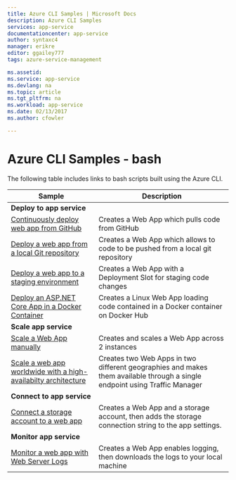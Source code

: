 ```yaml
---
title: Azure CLI Samples | Microsoft Docs
description: Azure CLI Samples
services: app-service
documentationcenter: app-service
author: syntaxc4
manager: erikre
editor: ggailey777
tags: azure-service-management

ms.assetid:
ms.service: app-service
ms.devlang: na
ms.topic: article
ms.tgt_pltfrm: na
ms.workload: app-service
ms.date: 02/13/2017
ms.author: cfowler

---
```

# Azure CLI Samples - bash

The following table includes links to bash scripts built using the Azure CLI.

| Sample | Description  |
|---|---|
|**Deploy to app service**||
| [Continuously deploy web app from GitHub](../app-service-web/app-service-web-cli-continuous-deployment-github.md)| Creates a Web App which pulls code from GitHub|
| [Deploy a web app from a local Git repository](../app-service-web/app-service-web-cli-deploy-local-git.md) | Creates a Web App which allows to code to be pushed from a local git repository|
| [Deploy a web app to a staging environment](../app-service-web/app-service-web-cli-deploy-staging-environment.md) | Creates a Web App with a Deployment Slot for staging code changes |
| [Deploy an ASP.NET Core App in a Docker Container](./scripts/app-service-cli-linux-docker-aspnetcore.md)| Creates a Linux Web App loading code contained in a Docker container on Docker Hub |
|**Scale app service**||
| [Scale a Web App manually](./scripts/app-service-cli-scale-manual.md) | Creates and scales a Web App across 2 instances |
| [Scale a web app worldwide with a high-availabilty architecture](./scripts/app-service-cli-scale-high-availability.md) | Creates two Web Apps in two different geographies and makes them available through a single endpoint using Traffic Manager |
|**Connect to app service**||
| [Connect a storage account to a web app](./scripts/app-service-cli-app-service-storage.md)| Creates a Web App and a storage account, then adds the storage connection string to the app settings. |
|**Monitor app service**||
| [Monitor a web app with Web Server Logs](./scripts/app-service-cli-monitor.md) | Creates a Web App enables logging, then downloads the logs to your local machine |